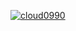 [![cloud0990](http://mazassumnida.wtf/api/mini/generate_badge?boj=백준아이디)](https://solved.ac/cloud0990)
